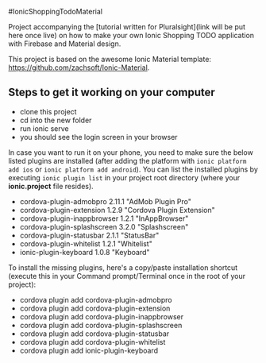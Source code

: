 #IonicShoppingTodoMaterial

Project accompanying the [tutorial written for Pluralsight](link will be put here once live) on how to make your own Ionic Shopping TODO application with Firebase and Material design.

This project is based on the awesome Ionic Material template: https://github.com/zachsoft/Ionic-Material.

## Steps to get it working on your computer

+ clone this project
+ cd into the new folder
+ run ionic serve
+ you should see the login screen in your browser

In case you want to run it on your phone, you need to make sure the below listed plugins are installed (after adding the platform with `ionic platform add ios` or `ionic platform add android`). You can list the installed plugins by executing `ionic plugin list` in your project root directory (where your **ionic.project** file resides).

+ cordova-plugin-admobpro 2.11.1 "AdMob Plugin Pro"
+ cordova-plugin-extension 1.2.9 "Cordova Plugin Extension"
+ cordova-plugin-inappbrowser 1.2.1 "InAppBrowser"
+ cordova-plugin-splashscreen 3.2.0 "Splashscreen"
+ cordova-plugin-statusbar 2.1.1 "StatusBar"
+ cordova-plugin-whitelist 1.2.1 "Whitelist"
+ ionic-plugin-keyboard 1.0.8 "Keyboard"

To install the missing plugins, here's a copy/paste installation shortcut (execute this in your Command prompt/Terminal once in the root of your project):

+ cordova plugin add cordova-plugin-admobpro
+ cordova plugin add cordova-plugin-extension
+ cordova plugin add cordova-plugin-inappbrowser
+ cordova plugin add cordova-plugin-splashscreen
+ cordova plugin add cordova-plugin-statusbar
+ cordova plugin add cordova-plugin-whitelist
+ cordova plugin add ionic-plugin-keyboard